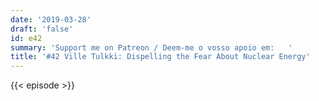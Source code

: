 ```yaml
---
date: '2019-03-28'
draft: 'false'
id: e42
summary: 'Support me on Patreon / Deem-me o vosso apoio em:   '
title: '#42 Ville Tulkki: Dispelling the Fear About Nuclear Energy'
---
```

{{< episode >}}
